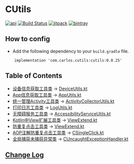 # CUtils

[![api](https://img.shields.io/badge/API-19+-brightgreen.svg)](https://android-arsenal.com/api?level=19)
[![Build Status](https://travis-ci.org/xbdcc/CUtils.svg?branch=master)](https://travis-ci.org/xbdcc/CUtils)
[![jitpack](https://jitpack.io/v/xbdcc/cutils.svg)](https://jitpack.io/#xbdcc/cutils)
[![bintray](https://api.bintray.com/packages/xbdcc/maven/cutils/images/download.svg)](https://bintray.com/xbdcc/maven/cutils/_latestVersion)
<!--哈哈我是注释，不会在浏览器中显示。-->
<!--
![bintray](https://api.bintray.com/packages/xbdcc/maven/cutils/images/download.svg)
-->


## How to config
- Add the following dependency to your `build.gradle` file.
```
    implementation 'com.carlos.cutils:cutils:0.0.25'
```


## Table of Contents

- [设备信息获取工具类](notes/util/DeviceUtils.md) -> [DeviceUtils.kt][DeviceUtils.kt]
- [App信息获取工具类](notes/util/AppUtils.md) -> [AppUtils.kt][AppUtils.kt]
- [统一管理Activity工具类](notes/util/ActivityCollectorUtils.md) -> [ActivityCollectorUtils.kt][ActivityCollectorUtils.kt]
- [打印日志工具类](notes/util/ActivityCollectorUtils.md) -> [LogUtils.kt][LogUtils.kt]
- [无障碍服务工具类](notes/util/AccessibilityServiceUtils.md) -> [AccessibilityServiceUtils.kt][AccessibilityServiceUtils.kt]
- [Kotlin中View扩展工具类](notes/util/ViewExtend.md) -> [ViewExtend.kt][ViewExtend.kt]
- [防重复点击工具类](notes/extend/ViewExtend.md) -> [ViewExtend.kt][ViewExtend.kt]
- [AOP注解防重复点击工具类](notes/util/CSingleClick.md) -> [CSingleClick.kt][CSingleClick.kt]
- [全局捕获未捕获异常类](notes/execption/CUncaughtExceptionHandler.md) ->  [CUncaughtExceptionHandler.kt][CUncaughtExceptionHandler.kt]

[DeviceUtils.kt]: cutils/src/main/java/com/carlos/cutils/util/DeviceUtils.kt
[AppUtils.kt]: cutils/src/main/java/com/carlos/cutils/util/AppUtils.kt
[ActivityCollectorUtils.kt]: cutils/src/main/java/com/carlos/cutils/util/ActivityCollectorUtils.kt
[DeviceUtils.kt]: cutils/src/main/java/com/carlos/cutils/util/DeviceUtils.kt
[LogUtils.kt]: cutils/src/main/java/com/carlos/cutils/util/LogUtils.kt
[AccessibilityServiceUtils.kt]: cutils/src/main/java/com/carlos/cutils/util/AccessibilityServiceUtils.kt
[ViewExtend.kt]: cutils/src/main/java/com/carlos/cutils/extend/ViewExtend.kt
[CSingleClick.kt]: cutils/src/main/java/com/carlos/cutils/aop
[CUncaughtExceptionHandler.kt]: cutils/src/main/java/com/carlos/cutils/execption

## [Change Log](CHANGELOG.md)